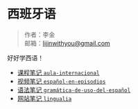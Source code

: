 # 西班牙语

> 作者：李金 <br>
> 邮箱：lijinwithyou@gmail.com

好好学西语！

- [课程笔记 `aula-internacional`](aula-internacional/README.md)
- [视频笔记 `español-en-episodios`](español-en-episodios/README.md)
- [语法笔记 `gramática-de-uso-del-español`](gramática-de-uso-del-español/README.md)
- [网站笔记 `lingualia`](lingualia/README.md)
